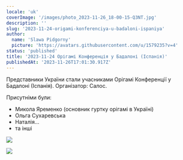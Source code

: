 ```yaml
---
locale: 'uk'
coverImage: '/images/photo_2023-11-26_18-00-15-Q3NT.jpg'
description: ''
slug: '2023-11-24-origami-konferenciya-u-badaloni-ispaniya'
author:
  name: 'Slawa Pidgorny'
  picture: 'https://avatars.githubusercontent.com/u/1579235?v=4'
status: 'published'
title: '2023-11-24 Орігамі Конференція у Бадалоні (Іспанія)'
publishedAt: '2023-11-26T17:01:30.917Z'
---
```


Представники України стали учасниками Орігамі Конференції у Бадалоні (Іспанія). Організатор: Салос.

Присутніми були:

- Микола Яременко (основник гуртку орігамі в Україні)
- Ольга Сухаревська
- Наталія...
- та інші

![](/images/photo_2023-11-26_18-00-15-Q3NT.jpg)

![](/images/photo_2023-11-26_18-00-41-A2Mz.jpg)